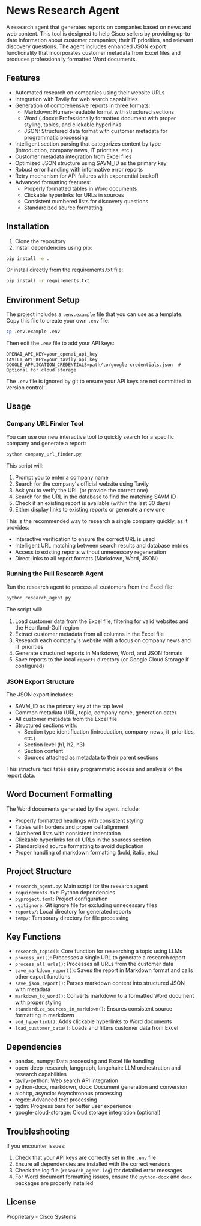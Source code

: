 # News Research Agent

A research agent that generates reports on companies based on news and web content. This tool is designed to help Cisco sellers by providing up-to-date information about customer companies, their IT priorities, and relevant discovery questions. The agent includes enhanced JSON export functionality that incorporates customer metadata from Excel files and produces professionally formatted Word documents.

## Features

- Automated research on companies using their website URLs
- Integration with Tavily for web search capabilities
- Generation of comprehensive reports in three formats:
  - Markdown: Human-readable format with structured sections
  - Word (.docx): Professionally formatted document with proper styling, tables, and clickable hyperlinks
  - JSON: Structured data format with customer metadata for programmatic processing
- Intelligent section parsing that categorizes content by type (introduction, company news, IT priorities, etc.)
- Customer metadata integration from Excel files
- Optimized JSON structure using SAVM_ID as the primary key
- Robust error handling with informative error reports
- Retry mechanism for API failures with exponential backoff
- Advanced formatting features:
  - Properly formatted tables in Word documents
  - Clickable hyperlinks for URLs in sources
  - Consistent numbered lists for discovery questions
  - Standardized source formatting

## Installation

1. Clone the repository
2. Install dependencies using pip:

```bash
pip install -e .
```

Or install directly from the requirements.txt file:

```bash
pip install -r requirements.txt
```

## Environment Setup

The project includes a `.env.example` file that you can use as a template. Copy this file to create your own `.env` file:

```bash
cp .env.example .env
```

Then edit the `.env` file to add your API keys:

```
OPENAI_API_KEY=your_openai_api_key
TAVILY_API_KEY=your_tavily_api_key
GOOGLE_APPLICATION_CREDENTIALS=path/to/google-credentials.json  # Optional for cloud storage
```

The `.env` file is ignored by git to ensure your API keys are not committed to version control.

## Usage

### Company URL Finder Tool

You can use our new interactive tool to quickly search for a specific company and generate a report:

```bash
python company_url_finder.py
```

This script will:
1. Prompt you to enter a company name
2. Search for the company's official website using Tavily
3. Ask you to verify the URL (or provide the correct one)
4. Search for the URL in the database to find the matching SAVM ID
5. Check if an existing report is available (within the last 30 days)
6. Either display links to existing reports or generate a new one

This is the recommended way to research a single company quickly, as it provides:
- Interactive verification to ensure the correct URL is used
- Intelligent URL matching between search results and database entries
- Access to existing reports without unnecessary regeneration
- Direct links to all report formats (Markdown, Word, JSON)

### Running the Full Research Agent

Run the research agent to process all customers from the Excel file:

```bash
python research_agent.py
```

The script will:
1. Load customer data from the Excel file, filtering for valid websites and the Heartland-Gulf region
2. Extract customer metadata from all columns in the Excel file
3. Research each company's website with a focus on company news and IT priorities
4. Generate structured reports in Markdown, Word, and JSON formats
5. Save reports to the local `reports` directory (or Google Cloud Storage if configured)

### JSON Export Structure

The JSON export includes:
- SAVM_ID as the primary key at the top level
- Common metadata (URL, topic, company name, generation date)
- All customer metadata from the Excel file
- Structured sections with:
  - Section type identification (introduction, company_news, it_priorities, etc.)
  - Section level (h1, h2, h3)
  - Section content
  - Sources attached as metadata to their parent sections

This structure facilitates easy programmatic access and analysis of the report data.

## Word Document Formatting

The Word documents generated by the agent include:
- Properly formatted headings with consistent styling
- Tables with borders and proper cell alignment
- Numbered lists with consistent indentation
- Clickable hyperlinks for all URLs in the sources section
- Standardized source formatting to avoid duplication
- Proper handling of markdown formatting (bold, italic, etc.)

## Project Structure

- `research_agent.py`: Main script for the research agent
- `requirements.txt`: Python dependencies
- `pyproject.toml`: Project configuration
- `.gitignore`: Git ignore file for excluding unnecessary files
- `reports/`: Local directory for generated reports
- `temp/`: Temporary directory for file processing

## Key Functions

- `research_topic()`: Core function for researching a topic using LLMs
- `process_url()`: Processes a single URL to generate a research report
- `process_all_urls()`: Processes all URLs from the customer data
- `save_markdown_report()`: Saves the report in Markdown format and calls other export functions
- `save_json_report()`: Parses markdown content into structured JSON with metadata
- `markdown_to_word()`: Converts markdown to a formatted Word document with proper styling
- `standardize_sources_in_markdown()`: Ensures consistent source formatting in markdown
- `add_hyperlink()`: Adds clickable hyperlinks to Word documents
- `load_customer_data()`: Loads and filters customer data from Excel

## Dependencies

- pandas, numpy: Data processing and Excel file handling
- open-deep-research, langgraph, langchain: LLM orchestration and research capabilities
- tavily-python: Web search API integration
- python-docx, markdown, docx: Document generation and conversion
- aiohttp, asyncio: Asynchronous processing
- regex: Advanced text processing
- tqdm: Progress bars for better user experience
- google-cloud-storage: Cloud storage integration (optional)

## Troubleshooting

If you encounter issues:

1. Check that your API keys are correctly set in the `.env` file
2. Ensure all dependencies are installed with the correct versions
3. Check the log file (`research_agent.log`) for detailed error messages
4. For Word document formatting issues, ensure the `python-docx` and `docx` packages are properly installed

## License

Proprietary - Cisco Systems 